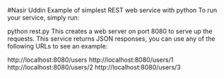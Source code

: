 #Nasir Uddin
Example of simplest REST web service with python
To run your service, simply run:

python rest.py
This creates a web server on port 8080 to serve up the requests. This service returns JSON responses, you can use any of the following URLs to see an example:

http://localhost:8080/users
http://localhost:8080/users/1
http://localhost:8080/users/2
http://localhost:8080/users/3
